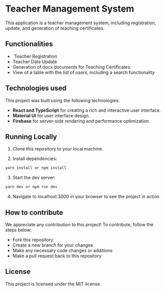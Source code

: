 # Teacher Management System

This application is a teacher management system, including registration, update, and generation of teaching certificates.

## Functionalities
-  Teacher Registration
-  Teacher Data Update
-  Generation of docx documents for Teaching Certificates.
-  View of a table with the list of users, including a search functionality


## Technologies used
This project was built using the following technologies:
- **React and TypeScript** for creating a rich and interactive user interface.
- **Material UI** for user interface design.
- **Firebase** for server-side rendering and performance optimization.


## Running Locally

1. Clone this repository to your local machine.

2. Install dependencies:

```sh
yarn install or npm install
```

3. Start the dev server:

```sh
yarn dev or npm run dev
```
4. Navigate to localhost:3000 in your browser to see the project in action

## How to contribute

We appreciate any contribution to this project! To contribute, follow the steps below:

- Fork this repository
- Create a new branch for your changes
- Make any necessary code changes or additions
- Make a pull request back to this repository

## License

This project is licensed under the MIT license.

